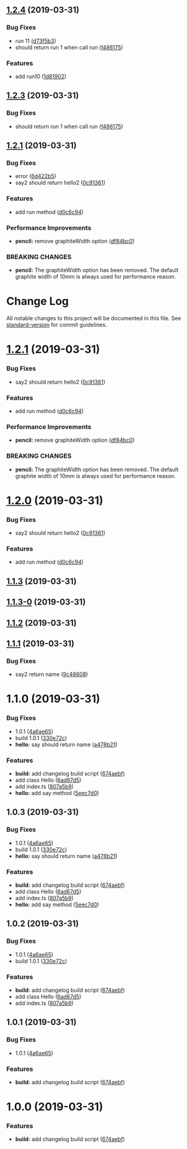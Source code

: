 ## [1.2.4](https://github.com/why520crazy/detect-decorators/compare/v1.2.5...v1.2.4) (2019-03-31)


### Bug Fixes

* run 11 ([d73f5b3](https://github.com/why520crazy/detect-decorators/commit/d73f5b3))
* should return run 1 when call run ([f486175](https://github.com/why520crazy/detect-decorators/commit/f486175))


### Features

* add run10 ([1d81902](https://github.com/why520crazy/detect-decorators/commit/1d81902))



## [1.2.3](https://github.com/why520crazy/detect-decorators/compare/v1.2.5...v1.2.3) (2019-03-31)


### Bug Fixes

* should return run 1 when call run ([f486175](https://github.com/why520crazy/detect-decorators/commit/f486175))



## [1.2.1](https://github.com/why520crazy/detect-decorators/compare/v1.1.6...v1.2.1) (2019-03-31)


### Bug Fixes

* error ([6d422b5](https://github.com/why520crazy/detect-decorators/commit/6d422b5))
* say2 should return hello2 ([0c91361](https://github.com/why520crazy/detect-decorators/commit/0c91361))


### Features

* add run method ([d0c6c94](https://github.com/why520crazy/detect-decorators/commit/d0c6c94))


### Performance Improvements

* **pencil:** remove graphiteWidth option ([df84bc0](https://github.com/why520crazy/detect-decorators/commit/df84bc0))


### BREAKING CHANGES

* **pencil:** The graphiteWidth option has been removed. The default graphite width of 10mm is always used for performance reason.



# Change Log

All notable changes to this project will be documented in this file. See [standard-version](https://github.com/conventional-changelog/standard-version) for commit guidelines.

# [1.2.1](https://github.com/why520crazy/detect-decorators/compare/v1.2.0...v1.2.1) (2019-03-31)


### Bug Fixes

* say2 should return hello2 ([0c91361](https://github.com/why520crazy/detect-decorators/commit/0c91361))


### Features

* add run method ([d0c6c94](https://github.com/why520crazy/detect-decorators/commit/d0c6c94))


### Performance Improvements

* **pencil:** remove graphiteWidth option ([df84bc0](https://github.com/why520crazy/detect-decorators/commit/df84bc0))


### BREAKING CHANGES

* **pencil:** The graphiteWidth option has been removed. The default graphite width of 10mm is always used for performance reason.



# [1.2.0](https://github.com/why520crazy/detect-decorators/compare/v1.1.6...v1.2.0) (2019-03-31)


### Bug Fixes

* say2 should return hello2 ([0c91361](https://github.com/why520crazy/detect-decorators/commit/0c91361))


### Features

* add run method ([d0c6c94](https://github.com/why520crazy/detect-decorators/commit/d0c6c94))



## [1.1.3](https://github.com/why520crazy/detect-decorators/compare/v1.1.3-0...v1.1.3) (2019-03-31)



## [1.1.3-0](https://github.com/why520crazy/detect-decorators/compare/v1.1.2...v1.1.3-0) (2019-03-31)



## [1.1.2](https://github.com/why520crazy/detect-decorators/compare/v1.1.1...v1.1.2) (2019-03-31)



## [1.1.1](https://github.com/why520crazy/detect-decorators/compare/v1.1.0...v1.1.1) (2019-03-31)


### Bug Fixes

* say2 return name ([9c48608](https://github.com/why520crazy/detect-decorators/commit/9c48608))



# 1.1.0 (2019-03-31)


### Bug Fixes

* 1.0.1 ([4a6ae65](https://github.com/why520crazy/detect-decorators/commit/4a6ae65))
* build 1.0.1 ([330e72c](https://github.com/why520crazy/detect-decorators/commit/330e72c))
* **hello:** say should return name ([a478b21](https://github.com/why520crazy/detect-decorators/commit/a478b21))


### Features

* **build:** add changelog build script ([674aebf](https://github.com/why520crazy/detect-decorators/commit/674aebf))
* add class Hello ([6ad67d5](https://github.com/why520crazy/detect-decorators/commit/6ad67d5))
* add index.ts ([807a5b9](https://github.com/why520crazy/detect-decorators/commit/807a5b9))
* **hello:** add say method ([5eec7d0](https://github.com/why520crazy/detect-decorators/commit/5eec7d0))



## 1.0.3 (2019-03-31)


### Bug Fixes

* 1.0.1 ([4a6ae65](https://github.com/why520crazy/detect-decorators/commit/4a6ae65))
* build 1.0.1 ([330e72c](https://github.com/why520crazy/detect-decorators/commit/330e72c))
* **hello:** say should return name ([a478b21](https://github.com/why520crazy/detect-decorators/commit/a478b21))


### Features

* **build:** add changelog build script ([674aebf](https://github.com/why520crazy/detect-decorators/commit/674aebf))
* add class Hello ([6ad67d5](https://github.com/why520crazy/detect-decorators/commit/6ad67d5))
* add index.ts ([807a5b9](https://github.com/why520crazy/detect-decorators/commit/807a5b9))
* **hello:** add say method ([5eec7d0](https://github.com/why520crazy/detect-decorators/commit/5eec7d0))



## 1.0.2 (2019-03-31)


### Bug Fixes

* 1.0.1 ([4a6ae65](https://github.com/why520crazy/detect-decorators/commit/4a6ae65))
* build 1.0.1 ([330e72c](https://github.com/why520crazy/detect-decorators/commit/330e72c))


### Features

* **build:** add changelog build script ([674aebf](https://github.com/why520crazy/detect-decorators/commit/674aebf))
* add class Hello ([6ad67d5](https://github.com/why520crazy/detect-decorators/commit/6ad67d5))
* add index.ts ([807a5b9](https://github.com/why520crazy/detect-decorators/commit/807a5b9))



## 1.0.1 (2019-03-31)


### Bug Fixes

* 1.0.1 ([4a6ae65](https://github.com/why520crazy/detect-decorators/commit/4a6ae65))


### Features

* **build:** add changelog build script ([674aebf](https://github.com/why520crazy/detect-decorators/commit/674aebf))




# 1.0.0 (2019-03-31)


### Features

* **build:** add changelog build script ([674aebf](https://github.com/why520crazy/detect-decorators/commit/674aebf))
